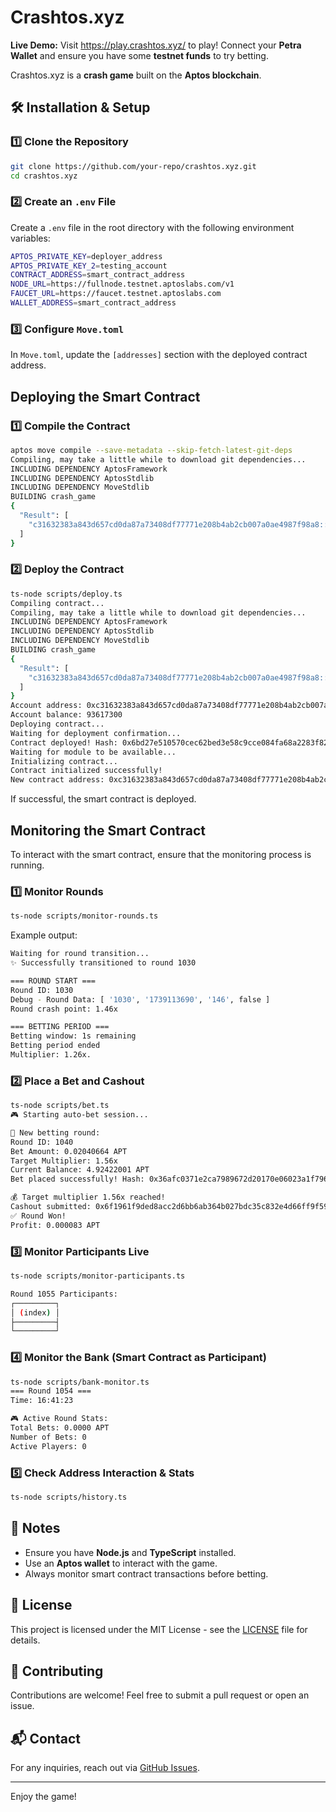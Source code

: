 # Crashtos.xyz

**Live Demo:** Visit https://play.crashtos.xyz/ to play! Connect your **Petra Wallet** and ensure you have some **testnet funds** to try betting.

Crashtos.xyz is a **crash game** built on the **Aptos blockchain**.

## 🛠 Installation & Setup

### 1️⃣ Clone the Repository
```sh
git clone https://github.com/your-repo/crashtos.xyz.git
cd crashtos.xyz
```

### 2️⃣ Create an `.env` File
Create a `.env` file in the root directory with the following environment variables:

```sh
APTOS_PRIVATE_KEY=deployer_address
APTOS_PRIVATE_KEY_2=testing_account
CONTRACT_ADDRESS=smart_contract_address
NODE_URL=https://fullnode.testnet.aptoslabs.com/v1
FAUCET_URL=https://faucet.testnet.aptoslabs.com
WALLET_ADDRESS=smart_contract_address
```

### 3️⃣ Configure `Move.toml`
In `Move.toml`, update the `[addresses]` section with the deployed contract address.

## Deploying the Smart Contract

### 1️⃣ Compile the Contract
```sh
aptos move compile --save-metadata --skip-fetch-latest-git-deps
Compiling, may take a little while to download git dependencies...
INCLUDING DEPENDENCY AptosFramework
INCLUDING DEPENDENCY AptosStdlib
INCLUDING DEPENDENCY MoveStdlib
BUILDING crash_game
{
  "Result": [
    "c31632383a843d657cd0da87a73408df77771e208b4ab2cb007a0ae4987f98a8::crash"
  ]
}
```

### 2️⃣ Deploy the Contract
```sh
ts-node scripts/deploy.ts
Compiling contract...
Compiling, may take a little while to download git dependencies...
INCLUDING DEPENDENCY AptosFramework
INCLUDING DEPENDENCY AptosStdlib
INCLUDING DEPENDENCY MoveStdlib
BUILDING crash_game
{
  "Result": [
    "c31632383a843d657cd0da87a73408df77771e208b4ab2cb007a0ae4987f98a8::crash"
  ]
}
Account address: 0xc31632383a843d657cd0da87a73408df77771e208b4ab2cb007a0ae4987f98a8
Account balance: 93617300
Deploying contract...
Waiting for deployment confirmation...
Contract deployed! Hash: 0x6bd27e510570cec62bed3e58c9cce084fa68a2283f824bdf3e862a10f7b638d8
Waiting for module to be available...
Initializing contract...
Contract initialized successfully!
New contract address: 0xc31632383a843d657cd0da87a73408df77771e208b4ab2cb007a0ae4987f98a8
```
If successful, the smart contract is deployed.

## Monitoring the Smart Contract
To interact with the smart contract, ensure that the monitoring process is running.

### 1️⃣ Monitor Rounds
```sh
ts-node scripts/monitor-rounds.ts
```
Example output:
```sh
Waiting for round transition...
✨ Successfully transitioned to round 1030

=== ROUND START ===
Round ID: 1030
Debug - Round Data: [ '1030', '1739113690', '146', false ]
Round crash point: 1.46x

=== BETTING PERIOD ===
Betting window: 1s remaining
Betting period ended
Multiplier: 1.26x.
```

### 2️⃣ Place a Bet and Cashout
```sh
ts-node scripts/bet.ts
🎮 Starting auto-bet session...

🎲 New betting round:
Round ID: 1040
Bet Amount: 0.02040664 APT
Target Multiplier: 1.56x
Current Balance: 4.92422001 APT
Bet placed successfully! Hash: 0x36afc0371e2ca7989672d20170e06023a1f7961a0a48949aa45673219be9fbaf

💰 Target multiplier 1.56x reached!
Cashout submitted: 0x6f1961f9ded8acc2d6bb6ab364b027bdc35c832e4d66ff9f59efaace773893d1
✅ Round Won!
Profit: 0.000083 APT
```

### 3️⃣ Monitor Participants Live
```sh
ts-node scripts/monitor-participants.ts

Round 1055 Participants:
┌─────────┐
│ (index) │
├─────────┤
└─────────┘
```

### 4️⃣ Monitor the Bank (Smart Contract as Participant)
```sh
ts-node scripts/bank-monitor.ts
=== Round 1054 ===
Time: 16:41:23

🎮 Active Round Stats:
Total Bets: 0.0000 APT
Number of Bets: 0
Active Players: 0
```

### 5️⃣ Check Address Interaction & Stats
```sh
ts-node scripts/history.ts
```

## 📌 Notes
- Ensure you have **Node.js** and **TypeScript** installed.
- Use an **Aptos wallet** to interact with the game.
- Always monitor smart contract transactions before betting.

## 📜 License
This project is licensed under the MIT License - see the [LICENSE](LICENSE) file for details.

## 🤝 Contributing
Contributions are welcome! Feel free to submit a pull request or open an issue.

## 📬 Contact
For any inquiries, reach out via [GitHub Issues](https://github.com/your-repo/crashtos.xyz/issues).

---

Enjoy the game! 












